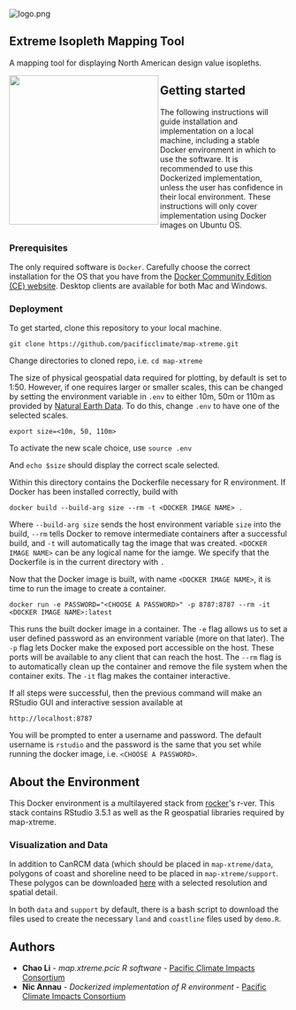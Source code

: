 ![logo.png](https://images.zenhubusercontent.com/5bc02597fcc72f27390ed1f9/c2cf2ba4-edb1-4b47-856e-20338712d4a7)
## Extreme Isopleth Mapping Tool
A mapping tool for displaying North American design value isopleths.

<a href="url"><img src="https://images.zenhubusercontent.com/5bc02597fcc72f27390ed1f9/a07326c9-8e16-4faa-9056-89ebcfdb7c2a" align="left" width="270" ></a>


## Getting started
The following instructions will guide installation and implementation on a local machine, including a stable Docker environment in which to use the software. It is recommended to use this Dockerized implementation, unless the user has confidence in their local environment. These instructions will only cover implementation using Docker images on Ubuntu OS.

### Prerequisites 
The only required software is `Docker`. Carefully choose the correct installation for the OS that you have from the [Docker Community Edition (CE) website](https://docs.docker.com/install/#supported-platforms). Desktop clients are available for both Mac and Windows.

### Deployment
To get started, clone this repository to your local machine.
```
git clone https://github.com/pacificclimate/map-xtreme.git
```

Change directories to cloned repo, i.e. `cd map-xtreme`

The size of physical geospatial data required for plotting, by default is set to 1:50. However, if one requires larger or smaller scales, this can be changed by setting the environment variable in `.env` to either 10m, 50m or 110m as provided by [Natural Earth Data](https://www.naturalearthdata.com/downloads/). To do this, change `.env` to have one of the selected scales. 
```
export size=<10m, 50, 110m>
```
To activate the new scale choice, use 
```source .env``` 

And `echo $size` should display the correct scale selected. 

Within this directory contains the Dockerfile necessary for R environment. If Docker has been installed correctly, build with
```
docker build --build-arg size --rm -t <DOCKER IMAGE NAME> .
```
Where `--build-arg size` sends the host environment variable `size` into the build, `--rm` tells Docker to remove intermediate containers after a successful build, and `-t` will automatically tag the image that was created. `<DOCKER IMAGE NAME>` can be any logical name for the iamge. We specify that the Dockerfile is in the current directory with `.`

Now that the Docker image is built, with name `<DOCKER IMAGE NAME>`, it is time to run the image to create a container.

```
docker run -e PASSWORD="<CHOOSE A PASSWORD>" -p 8787:8787 --rm -it <DOCKER IMAGE NAME>:latest
```

This runs the built docker image in a container. The `-e` flag allows us to set a user defined password as an environment variable (more on that later). The `-p` flag lets Docker make the exposed port accessible on the host. These ports will be available to any client that can reach the host. The `--rm` flag is to automatically clean up the container and remove the file system when the container exits. The `-it` flag makes the container interactive.

If all steps were successful, then the previous command will make an RStudio GUI and interactive session available at 
```
http://localhost:8787
```

You will be prompted to enter a username and password. The default username is `rstudio` and the password is the same that you set while running the docker image, i.e. `<CHOOSE A PASSWORD>`. 

## About the Environment
This Docker environment is a multilayered stack from [rocker](https://hub.docker.com/r/rocker/rstudio/)'s r-ver. This stack contains RStudio 3.5.1 as well as the R geospatial libraries required by map-xtreme.

### Visualization and Data
In addition to CanRCM data (which should be placed in `map-xtreme/data`, polygons of coast and shoreline need to be placed in `map-xtreme/support`. These polygos can be downloaded [here](https://www.naturalearthdata.com/downloads/50m-physical-vectors/) with a selected resolution and spatial detail. 

In both `data` and `support` by default, there is a bash script to download the files used to create the necessary `land` and `coastline` files used by `demo.R`.

## Authors
* **Chao Li** - *map.xtreme.pcic R software* - [Pacific Climate Impacts Consortium](https://www.pacificclimate.org/)
* **Nic Annau** - *Dockerized implementation of R environment* - [Pacific Climate Impacts Consortium](https://www.pacificclimate.org/)
